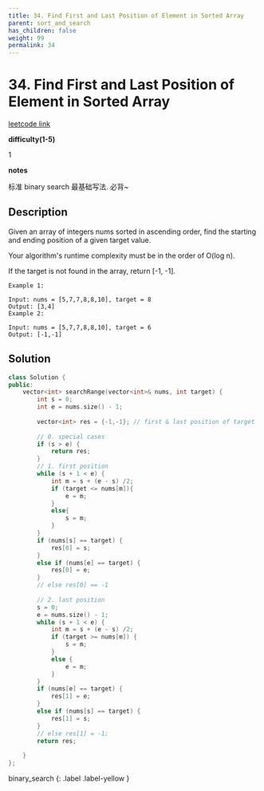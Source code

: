 ```yaml
---
title: 34. Find First and Last Position of Element in Sorted Array
parent: sort_and_search
has_children: false
weight: 99
permalink: 34
---
```

# 34. Find First and Last Position of Element in Sorted Array

[leetcode link](https://leetcode.com/problems/find-first-and-last-position-of-element-in-sorted-array/)

**difficulty(1-5)** 

1

**notes**   

标准 binary search 最基础写法. 必背~


## Description
Given an array of integers nums sorted in ascending order, find the starting and ending position of a given target value.

Your algorithm's runtime complexity must be in the order of O(log n).

If the target is not found in the array, return [-1, -1].
```
Example 1:

Input: nums = [5,7,7,8,8,10], target = 8
Output: [3,4]
Example 2:

Input: nums = [5,7,7,8,8,10], target = 6
Output: [-1,-1]
```
## Solution

```c++
class Solution {
public:
    vector<int> searchRange(vector<int>& nums, int target) {
        int s = 0;
        int e = nums.size() - 1;
        
        vector<int> res = {-1,-1}; // first & last position of target
        
        // 0. special cases
        if (s > e) {
            return res;
        }
        // 1. first position
        while (s + 1 < e) {
            int m = s + (e - s) /2;
            if (target <= nums[m]){
                e = m;
            }
            else{
                s = m;
            }
        }
        if (nums[s] == target) {
            res[0] = s;
        }
        else if (nums[e] == target) {
            res[0] = e;
        }
        // else res[0] == -1
        
        // 2. last position
        s = 0; 
        e = nums.size() - 1;
        while (s + 1 < e) {
            int m = s + (e - s) /2;
            if (target >= nums[m]) {
                s = m;
            }
            else {
                e = m;
            }
        }
        if (nums[e] == target) {
            res[1] = e;
        }
        else if (nums[s] == target) {
            res[1] = s;
        }
        // else res[1] = -1;
        return res;
        
    }
};
```


binary_search
{: .label .label-yellow }


